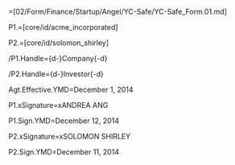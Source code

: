 =[02/Form/Finance/Startup/Angel/YC-Safe/YC-Safe_Form.01.md]

P1.=[core/id/acme_incorporated]

P2.=[core/id/solomon_shirley]

/P1.Handle={d-}Company{-d}

/P2.Handle={d-}Investor{-d}

Agt.Effective.YMD=December 1, 2014


P1.xSignature=xANDREA ANG

P1.Sign.YMD=December 12, 2014

P2.xSignature=xSOLOMON SHIRLEY

P2.Sign.YMD=December 11, 2014
